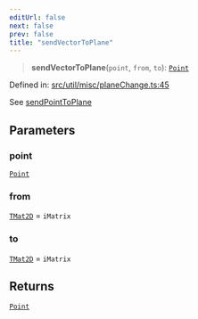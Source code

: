 ```yaml
---
editUrl: false
next: false
prev: false
title: "sendVectorToPlane"
---
```


> **sendVectorToPlane**(`point`, `from`, `to`): [`Point`](/api/classes/point/)

Defined in: [src/util/misc/planeChange.ts:45](https://github.com/fabricjs/fabric.js/blob/8206f10a405480a7ba988ff6cfdde6412c1f13f8/src/util/misc/planeChange.ts#L45)

See [sendPointToPlane](/api/fabric/namespaces/util/functions/sendpointtoplane/)

## Parameters

### point

[`Point`](/api/classes/point/)

### from

[`TMat2D`](/api/type-aliases/tmat2d/) = `iMatrix`

### to

[`TMat2D`](/api/type-aliases/tmat2d/) = `iMatrix`

## Returns

[`Point`](/api/classes/point/)
